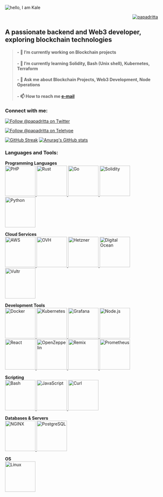 ![hello, I am Kale](https://github.com/papadritta/papadritta/assets/90826754/9762a147-bb17-47f6-b0a0-c9698e24061f)

<p align="right"> <a href="https://github.com/papadritta" target="blank"><img src="https://img.shields.io/github/followers/papadritta" alt="papadritta" /></a>
  
<h2 align="left">A passionate backend and Web3 developer, exploring blockchain technologies</h2>

> #### - 🔭 I’m currently working on **Blockchain projects**
> #### - 🌱 I’m currently learning **Solidity, Bash (Unix shell), Kubernetes, Terraform**
> #### - 💬 Ask me about **Blockchain Projects, Web3 Development, Node Operations**
> #### - 📫 How to reach me **<a href="mailto:papadritta@gmail.com">e-mail</a>**


<h3 align="left">Connect with me:</h3>
<p align="left">
<p align="left"> <a href="https://twitter.com/papadritta" target="_blank"><img src="https://img.shields.io/twitter/follow/papadritta" alt="Follow @papadritta on Twitter"/></a>
<p align="left"> <a href="https://teletype.in/@papadritta" target="blank"><img src="https://img.shields.io/badge/Follow_@Teletype-8A2BE2" alt="Follow @papadritta on Teletype" /></a>
</p>


[![GitHub Streak](http://github-readme-streak-stats.herokuapp.com?user=papadritta&show_icons=true&theme=vision-friendly-dark)](https://git.io/streak-stats)
[![Anurag's GitHub stats](https://github-readme-stats-one-woad-69.vercel.app/api?username=papadritta&show_icons=true&theme=midnight-purple)](https://github.com/papadritta/github-readme-stats)


<h3 align="left">Languages and Tools:</h3>
<p align="left"> 
  <!-- 1. Programming Languages -->
  <strong>Programming Languages</strong><br>
  <a href="https://www.php.net" target="_blank" rel="noreferrer"> <img src="https://github.com/papadritta/papadritta/assets/90826754/c9c17e60-3185-4de6-8a2b-3fc0d98051d2" alt="PHP" width="100" height="100"/> </a>
  <a href="https://www.rust-lang.org" target="_blank" rel="noreferrer"> <img src="https://github.com/papadritta/papadritta/assets/90826754/52817e98-c83e-4116-a7af-6a1b5621d99c" alt="Rust" width="100" height="100"/> </a>
  <a href="https://golang.org" target="_blank" rel="noreferrer"> <img src="https://github.com/papadritta/papadritta/assets/90826754/087b747a-7f59-4144-9525-72b6f2508ebc" alt="Go" width="100" height="100"/> </a>
  <a href="https://soliditylang.org/" target="_blank" rel="noreferrer"> <img src="https://github.com/papadritta/papadritta/assets/90826754/82aa15af-9f9f-4541-9f1d-ef6feb1717e5" alt="Solidity" width="100" height="100"/> </a>
  <a href="https://www.python.org/" target="_blank" rel="noreferrer"> <img src="https://github.com/papadritta/papadritta/assets/90826754/37866420-3580-4506-8616-61a181a1d5a5" alt="Python" width="100" height="100"/> </a>

  <!-- 2. Cloud Services -->
  <strong>Cloud Services</strong><br>
  <a href="https://aws.amazon.com" target="_blank" rel="noreferrer"> <img src="https://github.com/papadritta/papadritta/assets/90826754/c3f4e117-37b1-4943-8df0-5e66a0201406" alt="AWS" width="100" height="100"/> </a>
  <a href="https://www.ovh.com" target="_blank" rel="noreferrer"> <img src="https://github.com/papadritta/papadritta/assets/90826754/312c228f-b001-401a-8565-1f6e0fc47c7f" alt="OVH" width="100" height="100"/> </a>
  <a href="https://www.hetzner.com/" target="_blank" rel="noreferrer"> <img src="https://github.com/papadritta/papadritta/assets/90826754/ddba60d3-3476-4346-870f-1531747da4bb" alt="Hetzner" width="100" height="100"/> </a>
  <a href="https://www.digitalocean.com/" target="_blank" rel="noreferrer"> <img src="https://github.com/papadritta/papadritta/assets/90826754/3cf8bab3-c8f4-4160-be16-8d1ac88e7f98" alt="Digital Ocean" width="100" height="100"/> </a>
  <a href="https://www.vultr.com/" target="_blank" rel="noreferrer"> <img src="https://github.com/papadritta/papadritta/assets/90826754/871fea84-5b46-4ae6-b879-05adaf4cdd60" alt="Vultr" width="100" height="100"/> </a>

  <!-- 3. Development Tools -->
  <strong>Development Tools</strong><br>
  <a href="https://www.docker.com/" target="_blank" rel="noreferrer"> <img src="https://github.com/papadritta/papadritta/assets/90826754/aff94983-d84b-46f5-894f-45ff46e90ec4" alt="Docker" width="100" height="100"/> </a>
  <a href="https://kubernetes.io" target="_blank" rel="noreferrer"> <img src="https://github.com/papadritta/papadritta/assets/90826754/ff441b37-3f00-4240-85d8-21d684c3daba" alt="Kubernetes" width="100" height="100"/> </a>
  <a href="https://grafana.com" target="_blank" rel="noreferrer"> <img src="https://github.com/papadritta/papadritta/assets/90826754/2af1ee2f-046a-4fea-8df0-bec50df21764" alt="Grafana" width="100" height="100"/> </a>
  <a href="https://nodejs.org" target="_blank" rel="noreferrer"> <img src="https://github.com/papadritta/papadritta/assets/90826754/ba7f7ce6-62dc-40d0-b395-a5c4eb034a61" alt="Node.js" width="100" height="100"/> </a>
  <a href="https://reactjs.org/" target="_blank" rel="noreferrer"> <img src="https://github.com/papadritta/papadritta/assets/90826754/91cb10e2-8e1e-4dd3-a987-f78cee22695e" alt="React" width="100" height="100"/> </a>
  <a href="https://openzeppelin.com/" target="_blank" rel="noreferrer"> <img src="https://github.com/papadritta/papadritta/assets/90826754/5e62a13b-d00e-4587-a026-d233a73a993d" alt="OpenZeppelin" width="100" height="100"/> </a>
  <a href="https://remix.ethereum.org/" target="_blank" rel="noreferrer"> <img src="https://github.com/papadritta/papadritta/assets/90826754/2ea53784-1771-4a57-ac8b-8a45c8aa4820" alt="Remix" width="100" height="100"/> </a>
  <a href="https://prometheus.io/" target="_blank" rel="noreferrer"> <img src="https://github.com/papadritta/papadritta/assets/90826754/dfa6c8a7-d914-4429-9045-032f03fbb782" alt="Prometheus" width="100" height="100"/> </a>

  <!-- 4. Scripting -->
  <strong>Scripting</strong><br>
  <a href="https://www.gnu.org/software/bash/" target="_blank" rel="noreferrer"> <img src="https://github.com/papadritta/papadritta/assets/90826754/7e403362-d0b7-470a-965f-92ce5c62f25e" alt="Bash" width="100" height="100"/> </a>
  <a href="https://developer.mozilla.org/en-US/docs/Web/JavaScript" target="_blank" rel="noreferrer"> <img src="https://github.com/papadritta/papadritta/assets/90826754/76d9b13a-48b3-415c-b8a9-205f67a2df55" alt="JavaScript" width="100" height="100"/> </a>
  <a href="https://curl.se/" target="_blank" rel="noreferrer"> <img src="https://github.com/papadritta/papadritta/assets/90826754/d0210ca2-c4ea-4d0d-82a0-9f912b1494fa" alt="Curl" width="100" height="100"/> </a>

  <!-- 5. Databases & Servers -->
  <strong>Databases & Servers</strong><br>
  <a href="https://www.nginx.com" target="_blank" rel="noreferrer"> <img src="https://github.com/papadritta/papadritta/assets/90826754/ca9e5ad4-cf24-4b01-8018-0afbb6dd9b82" alt="NGINX" width="100" height="100"/> </a>
  <a href="https://www.postgresql.org" target="_blank" rel="noreferrer"> <img src="https://github.com/papadritta/papadritta/assets/90826754/4074e795-be97-40f1-849e-4c5f17a6660b" alt="PostgreSQL" width="100" height="100"/> </a>

  <!-- 6. OS -->
  <strong>OS</strong><br>
  <a href="https://www.linux.org/" target="_blank" rel="noreferrer"> <img src="https://github.com/papadritta/papadritta/assets/90826754/26ffc49b-3535-4ee9-b7b5-92675a5cd9a0" alt="Linux" width="100" height="100"/> </a>
</p>
